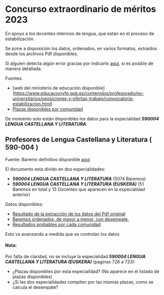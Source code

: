 # Concurso extraordinario de méritos 2023
En apoyo a los docentes interinos de lengua, que están en el proceso de estabilización.

Se pone a disposición los datos, ordenados, en varios formatos, extraídos desde los archivos Pdf disponibles.

Si alguien detecta algún error gracias por indicarlo
[aquí](https://github.com/mano8/Estabilizacion-Dodecentes-2023/issues),
si es posible de manera detallada.

Fuentes:
  - [web del ministerio de educación disponible] (https://www.educacionyfp.gob.es/contenidos/profesorado/no-universitarios/oposiciones-y-ofertas-trabajo/convocatoria-estabilizacion.html)
  - [Plazas disponibles por comunidad](https://www.educacionyfp.gob.es/dam/jcr:317287e8-4e85-4834-9e65-627aa6271f9e/cem2223-plazas-convocadas-listado-gral.pdf)

De momento solo están disponibles los datos para la especialidad **_590004 LENGUA CASTELLANA Y LITERATURA_**.

## Profesores de Lengua Castellana y Literatura ( 590-004 )
Fuente:
Baremo definitivo disponible [aquí](https://www.educacionyfp.gob.es/dam/jcr:fa778fb7-5a4c-46aa-b267-1ec5ecb3fb7d/590004-leng-castell-y-literatura.pdf)

El documento esta divido en dos especialidades:
  - **_590004 LENGUA CASTELLANA Y LITERATURA_** (5074 Baremos)
  - **_590004 LENGUA CASTELLANA Y LITERATURA (EUSKERA)_** 
(51 Baremos en total y 13 Docentes que aparecen en la especialidad anterior)

Datos disponibles:
  - [Resultado de la extracción de los datos del Pdf original](https://github.com/mano8/Estabilizacion-Dodecentes-2023/blob/main/datos/590004-leng-castell-y-literatura/base/README.md)
  - [Baremos ordenados, de mayor a menor, con desempate.](https://github.com/mano8/Estabilizacion-Dodecentes-2023/blob/main/datos/590004-leng-castell-y-literatura/ordenados/README.md)
  - [Resultados probables por cada comunidad](https://github.com/mano8/Estabilizacion-Dodecentes-2023/blob/main/datos/590004-leng-castell-y-literatura/resultados/README.md)

Esto va avanzando a medida que se controlan los datos

#### Nota:
Por falta de claridad, no se incluye la especialidad 
**_590004 LENGUA CASTELLANA Y LITERATURA (EUSKERA)_** (paginas 726 a 733):
  - ¿Plazas disponibles por esta especialidad? (No aparece en el listado de plazas disponibles)
  - ¿Si las dos especialidades compiten por las mismas plazas, como se calcula el desempate?






